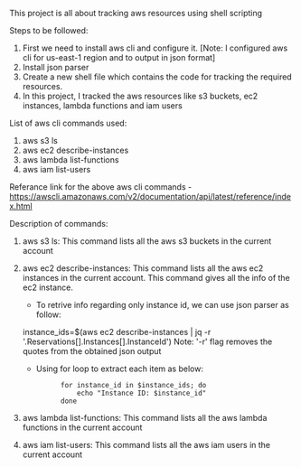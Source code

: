 This project is all about tracking aws resources using shell scripting

Steps to be followed:
1) First we need to install aws cli and configure it.
[Note: I configured aws cli for us-east-1 region and to output in json format]
2) Install json parser
2) Create a new shell file which contains the code for tracking the required resources.
3) In this project, I tracked the aws resources like s3 buckets, ec2 instances, lambda functions and iam users


List of aws cli commands used:
1) aws s3 ls
2) aws ec2 describe-instances
3) aws lambda list-functions
4) aws iam list-users

Referance link for the above aws cli commands - https://awscli.amazonaws.com/v2/documentation/api/latest/reference/index.html


Description of commands:
1) aws s3 ls: This command lists all the aws s3 buckets in the current account
2) aws ec2 describe-instances: This command lists all the aws ec2 instances in the current account. This command gives all the info of the ec2 instance.
    
    * To retrive info regarding only instance id, we can use json parser as follow:
    
    instance_ids=$(aws ec2 describe-instances | jq -r '.Reservations[].Instances[].InstanceId')
    Note: '-r' flag removes the quotes from the obtained json output


    
    * Using for loop to extract each item as below:

                for instance_id in $instance_ids; do
                    echo "Instance ID: $instance_id"
                done

    
3) aws lambda list-functions: This command lists all the aws lambda functions in the current account
4) aws iam list-users: This command lists all the aws iam users in the current account

